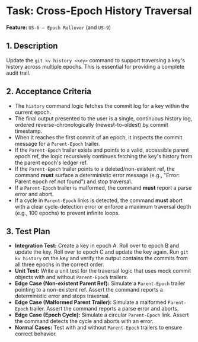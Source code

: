 # Task: Cross-Epoch History Traversal

**Feature:** `US-6 — Epoch Rollover` (and `US-9`)

## 1. Description

Update the `git kv history <key>` command to support traversing a key's history across multiple epochs. This is essential for providing a complete audit trail.

## 2. Acceptance Criteria

- The `history` command logic fetches the commit log for a key within the current epoch.
- The final output presented to the user is a single, continuous history log, ordered reverse-chronologically (newest-to-oldest) by commit timestamp.
- When it reaches the first commit of an epoch, it inspects the commit message for a `Parent-Epoch` trailer.
- If the `Parent-Epoch` trailer exists and points to a valid, accessible parent epoch ref, the logic recursively continues fetching the key's history from the parent epoch's ledger ref.
- If the `Parent-Epoch` trailer points to a deleted/non-existent ref, the command **must** surface a deterministic error message (e.g., "Error: Parent epoch ref <ref> not found") and stop traversal.
- If a `Parent-Epoch` trailer is malformed, the command **must** report a parse error and abort.
- If a cycle in `Parent-Epoch` links is detected, the command **must** abort with a clear cycle-detection error or enforce a maximum traversal depth (e.g., 100 epochs) to prevent infinite loops.

## 3. Test Plan

- **Integration Test:** Create a key in epoch A. Roll over to epoch B and update the key. Roll over to epoch C and update the key again. Run `git kv history` on the key and verify the output contains the commits from all three epochs in the correct order.
- **Unit Test:** Write a unit test for the traversal logic that uses mock commit objects with and without `Parent-Epoch` trailers.
- **Edge Case (Non-existent Parent Ref):** Simulate a `Parent-Epoch` trailer pointing to a non-existent ref. Assert the command reports a deterministic error and stops traversal.
- **Edge Case (Malformed Parent Trailer):** Simulate a malformed `Parent-Epoch` trailer. Assert the command reports a parse error and aborts.
- **Edge Case (Epoch Cycle):** Simulate a circular `Parent-Epoch` link. Assert the command detects the cycle and aborts with an error.
- **Normal Cases:** Test with and without `Parent-Epoch` trailers to ensure correct behavior.
